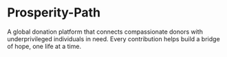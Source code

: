 # Prosperity-Path
 A global donation platform that connects compassionate donors with underprivileged individuals in need. Every contribution helps build a bridge of hope, one life at a time.
